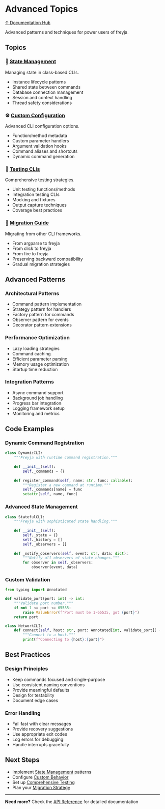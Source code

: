 # Advanced Topics

[↑ Documentation Hub](../README.md)

Advanced patterns and techniques for power users of freyja.

## Topics

### 🔄 [State Management](state-management.md)
Managing state in class-based CLIs.
- Instance lifecycle patterns
- Shared state between commands
- Database connection management
- Session and context handling
- Thread safety considerations

### ⚙️ [Custom Configuration](custom-configuration.md)
Advanced CLI configuration options.
- Function/method metadata
- Custom parameter handlers
- Argument validation hooks
- Command aliases and shortcuts
- Dynamic command generation

### 🧪 [Testing CLIs](testing-clis.md)
Comprehensive testing strategies.
- Unit testing functions/methods
- Integration testing CLIs
- Mocking and fixtures
- Output capture techniques
- Coverage best practices

### 🔀 [Migration Guide](migration-guide.md)
Migrating from other CLI frameworks.
- From argparse to freyja
- From click to freyja
- From fire to freyja
- Preserving backward compatibility
- Gradual migration strategies

## Advanced Patterns

### Architectural Patterns
- Command pattern implementation
- Strategy pattern for handlers
- Factory pattern for commands
- Observer pattern for events
- Decorator pattern extensions

### Performance Optimization
- Lazy loading strategies
- Command caching
- Efficient parameter parsing
- Memory usage optimization
- Startup time reduction

### Integration Patterns
- Async command support
- Background job handling
- Progress bar integration
- Logging framework setup
- Monitoring and metrics

## Code Examples

### Dynamic Command Registration
```python
class DynamicCLI:
    """Freyja with runtime command registration."""
    
    def __init__(self):
        self._commands = {}
    
    def register_command(self, name: str, func: callable):
        """Register a new command at runtime."""
        self._commands[name] = func
        setattr(self, name, func)
```

### Advanced State Management
```python
class StatefulCLI:
    """Freyja with sophisticated state handling."""
    
    def __init__(self):
        self._state = {}
        self._history = []
        self._observers = []
    
    def _notify_observers(self, event: str, data: dict):
        """Notify all observers of state changes."""
        for observer in self._observers:
            observer(event, data)
```

### Custom Validation
```python
from typing import Annotated

def validate_port(port: int) -> int:
    """Validate port number."""
    if not 1 <= port <= 65535:
        raise ValueError(f"Port must be 1-65535, got {port}")
    return port

class NetworkCLI:
    def connect(self, host: str, port: Annotated[int, validate_port]) -> None:
        """Connect to a host."""
        print(f"Connecting to {host}:{port}")
```

## Best Practices

### Design Principles
- Keep commands focused and single-purpose
- Use consistent naming conventions
- Provide meaningful defaults
- Design for testability
- Document edge cases

### Error Handling
- Fail fast with clear messages
- Provide recovery suggestions
- Use appropriate exit codes
- Log errors for debugging
- Handle interrupts gracefully

## Next Steps

- Implement [State Management](state-management.md) patterns
- Configure [Custom Behavior](custom-configuration.md)
- Set up [Comprehensive Testing](testing-clis.md)
- Plan your [Migration Strategy](migration-guide.md)

---

**Need more?** Check the [API Reference](../reference/README.md) for detailed documentation